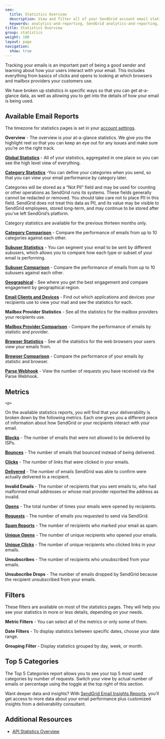 ```yaml
---
seo:
  title: Statistics Overview
  description: View and filter all of your SendGrid account email statistics.
  keywords: analytics-and-reporting, SendGrid analytics-and-reporting, analytics-and-reporting Overview, analytics-and-reporting UI
title: Statistics Overview
group: statistics
weight: 100
layout: page
navigation:
  show: true
---
```


Tracking your emails is an important part of being a good sender and learning about how your users interact with your email. This includes everything from basics of clicks and opens to looking at which browsers and mailbox providers your customers use.

We have broken up statistics in specific ways so that you can get at-a-glance data, as well as allowing you to get into the details of how your email is being used.

## Available Email Reports

<call-out>

The timezone for statistics pages is set in your [account settings]({{root_url}}/ui/account-and-settings/account/).

</call-out>

**Overview** - The overview is your at-a-glance statistics. We give you the highlight reel so that you can keep an eye out for any issues and make sure you’re on the right track.

**[Global Statistics]({{root_url}}/ui/analytics-and-reporting/global/)** - All of your statistics, aggregated in one place so you can see the high level view of everything.

**[Category Statistics]({{root_url}}/ui/analytics-and-reporting/categories/)** -You can define your categories when you send, so that you can view your email performance by category later.

<call-out type="warning">

Categories will be stored as a “Not PII” field and may be used for counting or other operations as SendGrid runs its systems. These fields generally cannot be redacted or removed. You should take care not to place PII in this field. SendGrid does not treat this data as PII, and its value may be visible to SendGrid employees, stored long-term, and may continue to be stored after you’ve left SendGrid’s platform.

</call-out>

<call-out>

Category statistics are available for the previous thirteen months only.

</call-out>

**[Category Comparison]({{root_url}}/ui/analytics-and-reporting/category-comparison/)** - Compare the performance of emails from up to 10 categories against each other.

**[Subuser Statistics]({{root_url}}/ui/analytics-and-reporting/subuser/)** - You can segment your email to be sent by different subusers, which allows you to compare how each type or subset of your email is performing.

**[Subuser Comparison]({{root_url}}/ui/analytics-and-reporting/subuser-comparison/)** - Compare the performance of emails from up to 10 subusers against each other.

**[Geographical]({{root_url}}/ui/analytics-and-reporting/geographic/)** - See where you get the best engagement and compare engagement by geographical region.

**[Email Clients and Devices]({{root_url}}/ui/analytics-and-reporting/device/)** - Find out which applications and devices your recipients use to view your mail and see the statistics for each.

**Mailbox Provider Statistics** - See all the statistics for the mailbox providers your recipients use.

**[Mailbox Provider Comparison]({{root_url}}/ui/analytics-and-reporting/mailbox-provider-comparison/)** - Compare the performance of emails by statistic and provider.

**[Browser Statistics]({{root_url}}/ui/analytics-and-reporting/browser/)** - See all the statistics for the web browsers your users view your emails from.

**[Browser Comparison]({{root_url}}/ui/analytics-and-reporting/browser-comparison/)** - Compare the performance of your emails by statistic and browser.

**[Parse Webhook]({{root_url}}/for-developers/parsing-email/inbound-email/)** - View the number of requests you have received via the Parse Webhook.

## Metrics

 	<p>
On the available statistics reports, you will find that your deliverability is broken down by the following metrics. Each one gives you a different piece of information about how SendGrid or your recipients interact with your email.
</p>
<p>

**[Blocks]({{root_url}}/glossary/blocks/)** - The number of emails that were not allowed to be delivered by ISPs.

**[Bounces]({{root_url}}/glossary/bounces/)** - The number of emails that bounced instead of being delivered.

**[Clicks]({{root_url}}/glossary/clicks/)** - The number of links that were clicked in your emails.

**[Delivered]({{root_url}}/glossary/deliveries/)** - The number of emails SendGrid was able to confirm were actually delivered to a recipient.

**Invalid Emails** - The number of recipients that you sent emails to, who had malformed email addresses or whose mail provider reported the address as invalid.

**[Opens]({{root_url}}/glossary/opens/)** - The total number of times your emails were opened by recipients.

**[Requests]({{root_url}}/glossary/request/)** - The number of emails you requested to send via SendGrid.

**[Spam Reports]({{root_url}}/glossary/spam-reports/)** - The number of recipients who marked your email as spam.

**[Unique Opens]({{root_url}}/glossary/opens/)** - The number of unique recipients who opened your emails.

**[Unique Clicks]({{root_url}}/glossary/clicks/)** - The number of unique recipients who clicked links in your emails.

**Unsubscribes** - The number of recipients who unsubscribed from your emails.

**Unsubscribe Drops** - The number of emails dropped by SendGrid because the recipient unsubscribed from your emails.

## Filters

These filters are available on most of the statistics pages. They will help you see your statistics in more or less details, depending on your needs.

**Metric Filters** - You can select all of the metrics or only some of them.

**Date Filters** - To display statistics between specific dates, choose your date range.

**Grouping Filter** - Display statistics grouped by day, week, or month.

## Top 5 Categories

The Top 5 Categories report allows you to see your top 5 most used categories by number of requests. Switch your view by actual number of emails or percentage using the toggle at the top right of this section.

<call-out>

Want deeper data and insights? With [SendGrid Email Insights Reports]({{root_url}}/ui/analytics-and-reporting/subscribing-to-expert-insights/), you’ll get access to more data about your email performance plus customized insights from a deliverability consultant.

</call-out>

## Additional Resources

- [API Statistics Overview](https://sendgrid.api-docs.io/v3.0/stats/retrieve-global-email-statistics)

